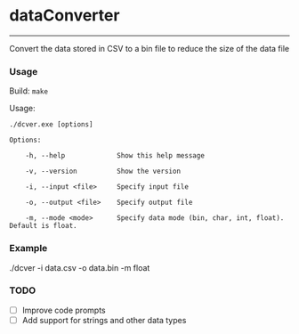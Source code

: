 # dataConverter
---
Convert the data stored in CSV to a bin file to reduce the size of the data file




### Usage

Build: ```make```

Usage: 
```
./dcver.exe [options]

Options:

    -h, --help             Show this help message

    -v, --version          Show the version

    -i, --input <file>     Specify input file

    -o, --output <file>    Specify output file

    -m, --mode <mode>      Specify data mode (bin, char, int, float). Default is float.

```

### Example
./dcver -i data.csv -o data.bin -m float


### TODO

- [ ] Improve code prompts
- [ ] Add support for strings and other data types
